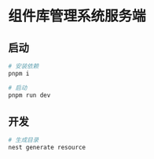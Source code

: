 # 组件库管理系统服务端

## 启动

```bash
# 安装依赖
pnpm i

# 启动
pnpm run dev
```

## 开发

```bash
# 生成目录
nest generate resource
```
